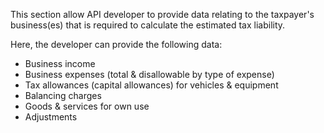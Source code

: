 This section allow API developer to provide data relating to the taxpayer's business(es) that is required to calculate the estimated tax liability.

Here, the developer can provide the following data:

- Business income
- Business expenses (total & disallowable by type of expense)
- Tax allowances (capital allowances) for vehicles & equipment
- Balancing charges
- Goods & services for own use
- Adjustments
